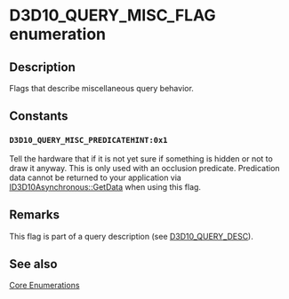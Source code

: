 # D3D10_QUERY_MISC_FLAG enumeration

## Description

Flags that describe miscellaneous query behavior.

## Constants

### `D3D10_QUERY_MISC_PREDICATEHINT:0x1`

Tell the hardware that if it is not yet sure if something is hidden or not to draw it anyway. This is only used with an occlusion predicate. Predication data cannot be returned to your application via [ID3D10Asynchronous::GetData](https://learn.microsoft.com/windows/desktop/api/d3d10/nf-d3d10-id3d10asynchronous-getdata) when using this flag.

## Remarks

This flag is part of a query description (see [D3D10_QUERY_DESC](https://learn.microsoft.com/windows/desktop/api/d3d10/ns-d3d10-d3d10_query_desc)).

## See also

[Core Enumerations](https://learn.microsoft.com/windows/desktop/direct3d10/d3d10-graphics-reference-d3d10-core-enums)